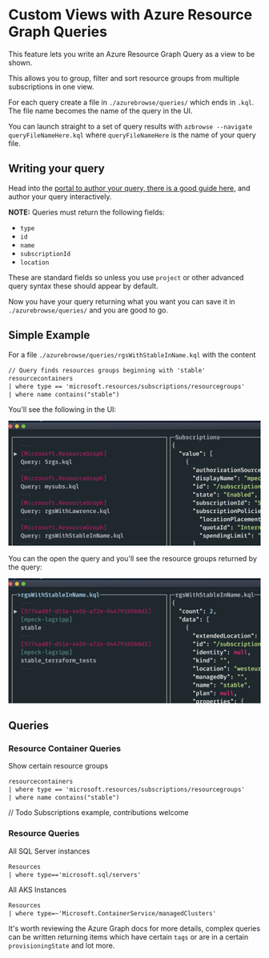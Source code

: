 # Custom Views with Azure Resource Graph Queries

This feature lets you write an Azure Resource Graph Query as a view to be shown.

This allows you to group, filter and sort resource groups from multiple subscriptions in one view. 

For each query create a file in `./azurebrowse/queries/` which ends in `.kql`. The file name becomes the name of the query in the UI.

You can launch straight to a set of query results with `azbrowse --navigate queryFileNameHere.kql` where `queryFileNameHere` is the name of your query file.

## Writing your query

Head into the [portal to author your query, there is a good guide here,](https://docs.microsoft.com/en-us/azure/governance/resource-graph/first-query-portal) and author your query interactively.

**NOTE:** Queries must return the following fields:

- `type`
- `id`
- `name`
- `subscriptionId`
- `location`

These are standard fields so unless you use `project` or other advanced query syntax these should appear by default.

Now you have your query returning what you want you can save it in `./azurebrowse/queries/` and you are good to go.

## Simple Example

For a file `./azurebrowse/queries/rgsWithStableInName.kql` with the content

```kusto
// Query finds resources groups beginning with 'stable'
resourcecontainers 
| where type == 'microsoft.resources/subscriptions/resourcegroups' 
| where name contains("stable")
```

You'll see the following in the UI:

![](./images/kqlQueries.png)

You can the open the query and you'll see the resource groups returned by the query:

![](./images/kqlResults.png)

## Queries

### Resource Container Queries

Show certain resource groups

```kusto
resourcecontainers 
| where type == 'microsoft.resources/subscriptions/resourcegroups' 
| where name contains("stable")
```

// Todo Subscriptions example, contributions welcome

### Resource Queries

All SQL Server instances 

```kusto
Resources
| where type=='microsoft.sql/servers' 
```

All AKS Instances

```kusto
Resources
| where type=~'Microsoft.ContainerService/managedClusters' 
```

It's worth reviewing the Azure Graph docs for more details, complex queries can be written returning items which have certain `tags` or are in a certain `provisioningState` and lot more.